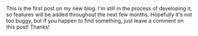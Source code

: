 This is the first post on my new blog. I'm still in the process of developing it, so features will be added throughout the next few months. Hopefully it's not too buggy, but if you happen to find something, just leave a comment on this post! Thanks!